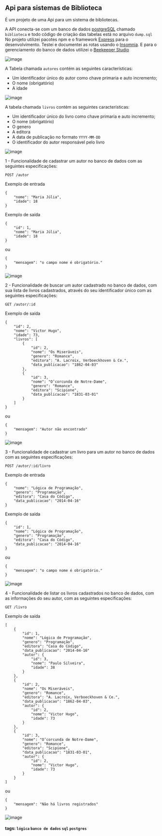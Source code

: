 ## Api para sistemas de Biblioteca

É um projeto de uma Api para um sistema de bibliotecas. 

A API conecta-se com um banco de dados [postgreSQL](https://www.postgresql.org/) chamado `biblioteca` e todo código de criação das tabelas está no arquivo `dump.sql`
No projeto utilizei pacotes npm e o framework [Express](https://expressjs.com/pt-br/) para o desenvolvimento.
Testei e documentei as rotas usando o [Insomnia](https://insomnia.rest/).
E para o gerenciamento do banco de dados utilizei o [Beekeeper Studio](https://www.beekeeperstudio.io/)

![image](https://github.com/majuss8/API_sistema_biblioteca/assets/127978188/e8f6a59b-a030-4e05-aee2-b4ad727fd2b9)


A Tabela chamada `autores` contém as seguintes características:

- Um identificador único do autor como chave primaria e auto incremento;
- O nome (obrigatório)
- A idade

![image](https://github.com/majuss8/API_sistema_biblioteca/assets/127978188/aa31a1c8-6c2c-4d76-99a2-51da7f4bfb05)

A tabela chamada `livros` contém as seguintes características:

- Um identificador único do livro como chave primaria e auto incremento;
- O nome (obrigatório)
- O genero
- A editora
- A data de publicação no formato `YYYY-MM-DD`
- O identificador do autor responsável pelo livro

![image](https://github.com/majuss8/API_sistema_biblioteca/assets/127978188/c7e9ea57-7a77-4014-8d63-d2a289049e2d)

1 - Funcionalidade de cadastrar um autor no banco de dados com as seguintes especificações:

`POST /autor`

Exemplo de entrada

```
{
    "nome": "Maria Júlia",
    "idade": 18
}
```

Exemplo de saída

```
{
    "id": 1,
    "nome": "Maria Júlia",
    "idade": 18
}
```

ou

```
{
    "mensagem": "o campo nome é obrigatório."
}
```

![image](https://github.com/majuss8/API_sistema_biblioteca/assets/127978188/5ebfd06e-a764-4bdd-b7d6-452b623e76d8)


2 - Funcionalidade de buscar um autor cadastrado no banco de dados, com sua lista de livros cadastrados, através do seu identificador único com as seguintes especificações:

`GET /autor/:id`

Exemplo de saída

```
{
    "id": 2,
    "nome": "Victor Hugo",
    "idade": 73,
    "livros": [
        {
            "id": 2,
            "nome": "Os Miseráveis",
            "genero": "Romance",
            "editora": "A. Lacroix, Verboeckhoven & Ce.",
            "data_publicacao": "1862-04-03"
        },
        {
            "id": 3,
            "nome": "O’corcunda de Notre-Dame",
            "genero": "Romance",
            "editora": "Scipione",
            "data_publicacao": "1831-03-01"
        }
    ]
}
```

ou

```
{
    "mensagem": "Autor não encontrado"
}
```

![image](https://github.com/majuss8/API_sistema_biblioteca/assets/127978188/f0897d54-8c58-4d46-9184-357c1345e8e6)

3 - Funcionalidade de cadastrar um livro para um autor no banco de dados com as seguintes especificações:

`POST /autor/:id/livro`

Exemplo de entrada

```
{
	"nome": "Lógica de Programação",
	"genero": "Programação",
	"editora": "Casa do Código",
	"data_publicacao": "2014-04-16"
}
```

Exemplo de saída

```
{
	"id": 1,
	"nome": "Lógica de Programação",
	"genero": "Programação",
	"editora": "Casa do Código",
	"data_publicacao": "2014-04-16"
}
```

ou

```
{
    "mensagem": "o campo nome é obrigatório."
}
```

![image](https://github.com/majuss8/API_sistema_biblioteca/assets/127978188/3e5f552c-3406-4b03-8bcc-56ebd02f4a95)

4 - Funcionalidade de listar os livros cadastrados no banco de dados, com as informações do seu autor, com as seguintes especificações:

`GET /livro`

Exemplo de saída

```
[
    {
        "id": 1,
        "nome": "Lógica de Programação",
        "genero": "Programação",
        "editora": "Casa do Código",
        "data_publicacao": "2014-04-16"
        "autor": {
            "id": 3,
            "nome": "Paulo Silveira",
            "idade": 38
        }
    },
    {
        "id": 2,
        "nome": "Os Miseráveis",
        "genero": "Romance",
        "editora": "A. Lacroix, Verboeckhoven & Ce.",
        "data_publicacao": "1862-04-03",
        "autor": {
            "id": 2,
            "nome": "Victor Hugo",
            "idade": 73
        }
    },
    {
        "id": 3,
        "nome": "O’corcunda de Notre-Dame",
        "genero": "Romance",
        "editora": "Scipione",
        "data_publicacao": "1831-03-01",
        "autor": {
            "id": 2,
            "nome": "Victor Hugo",
            "idade": 73
        }
    }
]
```

ou

```
{
    "mensagem": "Não há livros registrados"
}
```

![image](https://github.com/majuss8/API_sistema_biblioteca/assets/127978188/c77eaec7-f97e-45c0-ae83-ffa5105bab56)


#### tags: `lógica` `banco de dados` `sql` `postgres`

